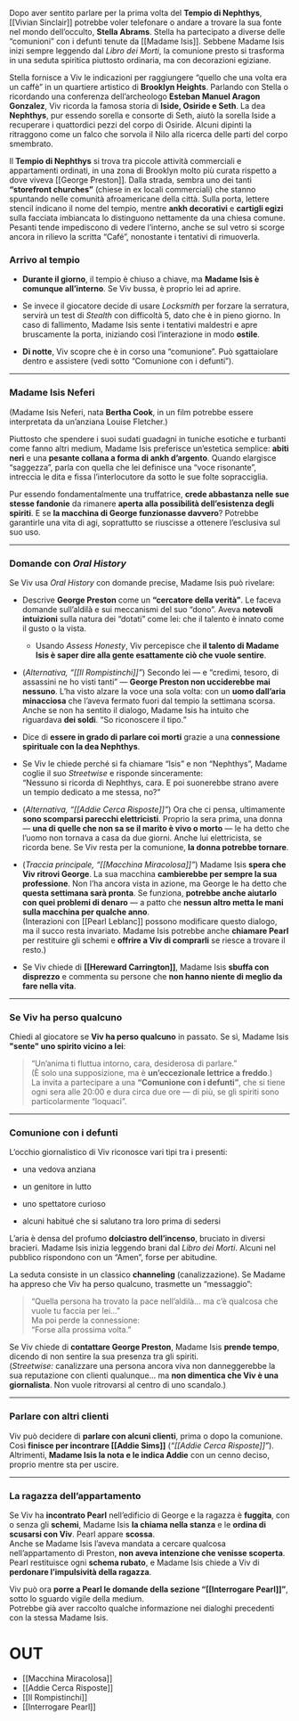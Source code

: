 Dopo aver sentito parlare per la prima volta del **Tempio di Nephthys**, [[Vivian Sinclair]] potrebbe voler telefonare o andare a trovare la sua fonte nel mondo dell’occulto, **Stella Abrams**. Stella ha partecipato a diverse delle “comunioni” con i defunti tenute da [[Madame Isis]]. Sebbene Madame Isis inizi sempre leggendo dal _Libro dei Morti_, la comunione presto si trasforma in una seduta spiritica piuttosto ordinaria, ma con decorazioni egiziane.

Stella fornisce a Viv le indicazioni per raggiungere “quello che una volta era un caffè” in un quartiere artistico di **Brooklyn Heights**. Parlando con Stella o ricordando una conferenza dell’archeologo **Esteban Manuel Aragon Gonzalez**, Viv ricorda la famosa storia di **Iside, Osiride e Seth**. La dea **Nephthys**, pur essendo sorella e consorte di Seth, aiutò la sorella Iside a recuperare i quattordici pezzi del corpo di Osiride. Alcuni dipinti la ritraggono come un falco che sorvola il Nilo alla ricerca delle parti del corpo smembrato.

Il **Tempio di Nephthys** si trova tra piccole attività commerciali e appartamenti ordinati, in una zona di Brooklyn molto più curata rispetto a dove viveva [[George Preston]]. Dalla strada, sembra uno dei tanti **“storefront churches”** (chiese in ex locali commerciali) che stanno spuntando nelle comunità afroamericane della città. Sulla porta, lettere stencil indicano il nome del tempio, mentre **ankh decorativi** e **cartigli egizi** sulla facciata imbiancata lo distinguono nettamente da una chiesa comune. Pesanti tende impediscono di vedere l’interno, anche se sul vetro si scorge ancora in rilievo la scritta “Café”, nonostante i tentativi di rimuoverla.

### Arrivo al tempio

- **Durante il giorno**, il tempio è chiuso a chiave, ma **Madame Isis è comunque all’interno**. Se Viv bussa, è proprio lei ad aprire.
    
- Se invece il giocatore decide di usare _Locksmith_ per forzare la serratura, servirà un test di _Stealth_ con difficoltà 5, dato che è in pieno giorno. In caso di fallimento, Madame Isis sente i tentativi maldestri e apre bruscamente la porta, iniziando così l’interazione in modo **ostile**.
    
- **Di notte**, Viv scopre che è in corso una “comunione”. Può sgattaiolare dentro e assistere (vedi sotto “Comunione con i defunti”).
    

---

### Madame Isis Neferi

(Madame Isis Neferi, nata **Bertha Cook**, in un film potrebbe essere interpretata da un’anziana Louise Fletcher.)

Piuttosto che spendere i suoi sudati guadagni in tuniche esotiche e turbanti come fanno altri medium, Madame Isis preferisce un’estetica semplice: **abiti neri** e una **pesante collana a forma di ankh d’argento**. Quando elargisce “saggezza”, parla con quella che lei definisce una “voce risonante”, intreccia le dita e fissa l’interlocutore da sotto le sue folte sopracciglia.

Pur essendo fondamentalmente una truffatrice, **crede abbastanza nelle sue stesse fandonie** da rimanere **aperta alla possibilità dell’esistenza degli spiriti**. E se **la macchina di George funzionasse davvero**? Potrebbe garantirle una vita di agi, soprattutto se riuscisse a ottenere l’esclusiva sul suo uso.

---

### Domande con _Oral History_

Se Viv usa _Oral History_ con domande precise, Madame Isis può rivelare:

- Descrive **George Preston** come un **“cercatore della verità”**. Le faceva domande sull’aldilà e sui meccanismi del suo “dono”. Aveva **notevoli intuizioni** sulla natura dei “dotati” come lei: che il talento è innato come il gusto o la vista.
    
    - Usando _Assess Honesty_, Viv percepisce che **il talento di Madame Isis è saper dire alla gente esattamente ciò che vuole sentire**.
        
- (_Alternativa, “[[Il Rompistinchi]]”_) Secondo lei — e “credimi, tesoro, di assassini ne ho visti tanti” — **George Preston non ucciderebbe mai nessuno**. L’ha visto alzare la voce una sola volta: con un **uomo dall’aria minacciosa** che l’aveva fermato fuori dal tempio la settimana scorsa. Anche se non ha sentito il dialogo, Madame Isis ha intuito che riguardava **dei soldi**. “So riconoscere il tipo.”
    
- Dice di **essere in grado di parlare coi morti** grazie a una **connessione spirituale con la dea Nephthys**.
    
- Se Viv le chiede perché si fa chiamare “Isis” e non “Nephthys”, Madame coglie il suo _Streetwise_ e risponde sinceramente:  
    “Nessuno si ricorda di Nephthys, cara. E poi suonerebbe strano avere un tempio dedicato a me stessa, no?”
    
- (_Alternativa, “[[Addie Cerca Risposte]]”_) Ora che ci pensa, ultimamente **sono scomparsi parecchi elettricisti**. Proprio la sera prima, una donna — **una di quelle che non sa se il marito è vivo o morto** — le ha detto che l’uomo non tornava a casa da due giorni. Anche lui elettricista, se ricorda bene. Se Viv resta per la comunione, **la donna potrebbe tornare**.
    
- (_Traccia principale, “[[Macchina Miracolosa]]”_) Madame Isis **spera che Viv ritrovi George**. La sua macchina **cambierebbe per sempre la sua professione**. Non l’ha ancora vista in azione, ma George le ha detto che **questa settimana sarà pronta**. Se funziona, **potrebbe anche aiutarlo con quei problemi di denaro** — a patto che **nessun altro metta le mani sulla macchina per qualche anno**.  
    (Interazioni con [[Pearl Leblanc]] possono modificare questo dialogo, ma il succo resta invariato. Madame Isis potrebbe anche **chiamare Pearl** per restituire gli schemi e **offrire a Viv di comprarli** se riesce a trovare il resto.)
    
- Se Viv chiede di **[[Hereward Carrington]]**, Madame Isis **sbuffa con disprezzo** e commenta su persone che **non hanno niente di meglio da fare nella vita**.
    

---

### Se Viv ha perso qualcuno

Chiedi al giocatore se **Viv ha perso qualcuno** in passato. Se sì, Madame Isis **"sente" uno spirito vicino a lei**:

> “Un’anima ti fluttua intorno, cara, desiderosa di parlare.”  
> (È solo una supposizione, ma è **un’eccezionale lettrice a freddo**.)  
> La invita a partecipare a una **“Comunione con i defunti”**, che si tiene ogni sera alle 20:00 e dura circa due ore — di più, se gli spiriti sono particolarmente “loquaci”.

---

### Comunione con i defunti

L’occhio giornalistico di Viv riconosce vari tipi tra i presenti:

- una vedova anziana
    
- un genitore in lutto
    
- uno spettatore curioso
    
- alcuni habitué che si salutano tra loro prima di sedersi
    

L’aria è densa del profumo **dolciastro dell’incenso**, bruciato in diversi bracieri. Madame Isis inizia leggendo brani dal _Libro dei Morti_. Alcuni nel pubblico rispondono con un “Amen”, forse per abitudine.

La seduta consiste in un classico **channeling** (canalizzazione). Se Madame ha appreso che Viv ha perso qualcuno, trasmette un “messaggio”:

> “Quella persona ha trovato la pace nell’aldilà… ma c’è qualcosa che vuole tu faccia per lei…”  
> Ma poi perde la connessione:  
> “Forse alla prossima volta.”

Se Viv chiede di **contattare George Preston**, Madame Isis **prende tempo**, dicendo di non sentire la sua presenza tra gli spiriti.  
(_Streetwise:_ canalizzare una persona ancora viva non danneggerebbe la sua reputazione con clienti qualunque… ma **non dimentica che Viv è una giornalista**. Non vuole ritrovarsi al centro di uno scandalo.)

---

### Parlare con altri clienti

Viv può decidere di **parlare con alcuni clienti**, prima o dopo la comunione. Così **finisce per incontrare [[Addie Sims]]** (_“[[Addie Cerca Risposte]]”_).  
Altrimenti, **Madame Isis la nota e le indica Addie** con un cenno deciso, proprio mentre sta per uscire.

---

### La ragazza dell’appartamento

Se Viv ha **incontrato Pearl** nell’edificio di George e la ragazza è **fuggita**, con o senza gli **schemi**, Madame Isis **la chiama nella stanza** e le **ordina di scusarsi con Viv**. Pearl appare **scossa**.  
Anche se Madame Isis l’aveva mandata a cercare qualcosa nell’appartamento di Preston, **non aveva intenzione che venisse scoperta**. Pearl restituisce ogni **schema rubato**, e Madame Isis chiede a Viv di **perdonare l’impulsività della ragazza**.

Viv può ora **porre a Pearl le domande della sezione “[[Interrogare Pearl]]”**, sotto lo sguardo vigile della medium.  
Potrebbe già aver raccolto qualche informazione nei dialoghi precedenti con la stessa Madame Isis.

# OUT
- [[Macchina Miracolosa]]
- [[Addie Cerca Risposte]]
- [[Il Rompistinchi]]
- [[Interrogare Pearl]]